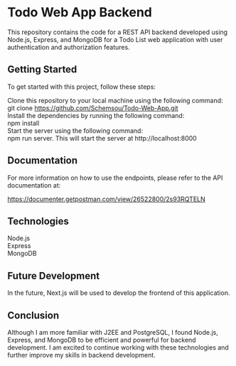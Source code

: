 # Todo Web App Backend
This repository contains the code for a REST API backend developed using Node.js, Express, and MongoDB for a Todo List web application with user authentication and authorization features.

## Getting Started
To get started with this project, follow these steps:

Clone this repository to your local machine using the following command:  
git clone https://github.com/Schemsou/Todo-Web-App.git    
Install the dependencies by running the following command:  
npm install  
Start the server using the following command:  
npm run server. 
This will start the server at   http://localhost:8000

## Documentation
For more information on how to use the endpoints, please refer to the API documentation at:

https://documenter.getpostman.com/view/26522800/2s93RQTELN

## Technologies
Node.js  
Express  
MongoDB  
## Future Development
In the future, Next.js will be used to develop the frontend of this application.
## Conclusion
Although I am more familiar with J2EE and PostgreSQL, I found Node.js, Express, and MongoDB to be efficient and powerful for backend development. I am excited to continue working with these technologies and further improve my skills in backend development.
